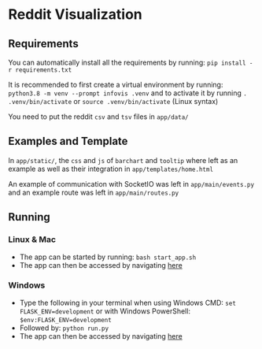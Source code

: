 # Reddit Visualization

## Requirements

You can automatically install all the requirements by running: `pip install -r requirements.txt`

It is recommended to first create a virtual environment by running: `python3.8 -m venv --prompt infovis .venv` and to activate it by running `. .venv/bin/activate` or `source .venv/bin/activate` (Linux syntax)

You need to put the reddit `csv` and `tsv` files in `app/data/`

## Examples and Template

In `app/static/`, the `css` and `js` of `barchart` and `tooltip` where left as an example as well as their integration in `app/templates/home.html`

An example of communication with SocketIO was left in `app/main/events.py` and an example route was left in `app/main/routes.py`

## Running

### Linux & Mac

* The app can be started by running: `bash start_app.sh`
* The app can then be accessed by navigating [here](http://127.0.0.1:5000/)

### Windows

* Type the following in your terminal when using Windows CMD: `set FLASK_ENV=development` or with Windows PowerShell: `$env:FLASK_ENV=development`
* Followed by: `python run.py`
* The app can then be accessed by navigating [here](http://127.0.0.1:5000/)
